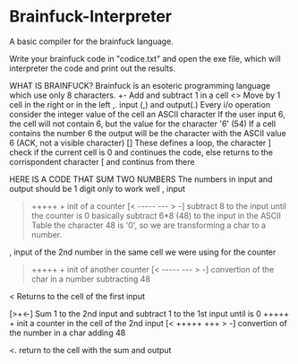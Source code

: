 # Brainfuck-Interpreter
A basic compiler for the brainfuck language.

Write your brainfuck code in "codice.txt" and open the exe file, which will interpreter the code and print out the results.

WHAT IS BRAINFUCK?
Brainfuck is an esoteric programming language which use only 8 characters.
+- Add and subtract 1 in a cell
<> Move by 1 cell in the right or in the left
,. input (,) and output(.)
   Every i/o operation consider the integer value of the cell an ASCII character
   If the user input 6, the cell will not contain 6, but the value for the character '6' (54)
   If a cell contains the number 6 the output will be the character with the ASCII value 6 (ACK, not a visible character)
[] These defines a loop, the character ] check if the current cell is 0 and continues the code, else returns to the
   corrispondent character [ and continus from there
   
HERE IS A CODE THAT SUM TWO NUMBERS
The numbers in input and output should be 1 digit only to work well
  ,                         input
  >+++++ +                  init of a counter 
  [< ----- --- > -]		      subtract 8 to the input until the counter is 0
                            basically subtract 6*8 (48) to the input
                            in the ASCII Table the character 48 is '0',
                            so we are transforming a char to a number.
                            
  ,                         input of the 2nd number in the same cell we were using for the counter
  >+++++ +                  init of another counter
  [< ----- --- > -]         convertion of the char in a number subtracting 48
  
  <                         Returns to the cell of the first input
  
  [>+<-]                    Sum 1 to the 2nd input and subtract 1 to the 1st input until is 0
  +++++ +                   init a counter in the cell of the 2nd input
  [< +++++ +++ > -]         convertion of the number in a char adding 48
  
  <.                        return to the cell with the sum and output
